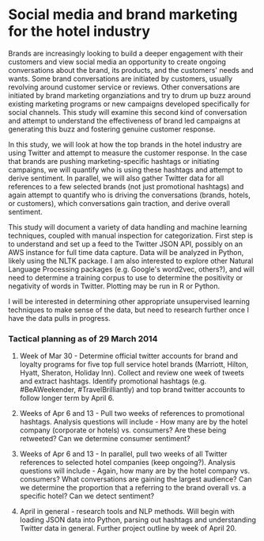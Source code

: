 Social media and brand marketing for the hotel industry
========================================================

Brands are increasingly looking to build a deeper engagement with their customers and view social media an opportunity to create ongoing conversations about the brand, its products, and the customers' needs and wants.  Some brand conversations are initiated by customers, usually revolving around customer service or reviews.  Other conversations are initiated by brand marketing organziations and try to drum up buzz around existing marketing programs or new campaigns developed specifically for social channels.  This study will examine this second kind of conversation and attempt to understand the effectiveness of brand led campaigns at generating this buzz and fostering genuine customer response.  

In this study, we will look at how the top brands in the hotel industry are using Twitter and attempt to measure the customer response.  In the case that brands are pushing marketing-specific hashtags or initiating campaigns, we will quantify who is using these hashtags and attempt to derive sentiment.  In parallel, we will also gather Twitter data for all references to a few selected brands (not just promotional hashtags) and again attempt to quantify who is driving the conversations (brands, hotels, or customers), which conversations gain traction, and derive overall sentiment. 

This study will document a variety of data handling and machine learning techniques, coupled with manual inspection for categorization.  First step is to understand and set up a feed to the Twitter JSON API, possibly on an AWS instance for full time data capture.  Data will be analyzed in Python, likely using the NLTK package.  I am also interested to explore other Natural Language Processing packages (e.g. Google's word2vec, others?), and will need to determine a training corpus to use to determine the positivity or negativity of words in Twitter.  Plotting may be run in R or Python.  

I will be interested in determining other appropriate unsupervised learning techniques to make sense of the data, but need to research further once I have the data pulls in progress. 


### Tactical planning as of 29 March 2014

1) Week of Mar 30 - Determine official twitter accounts for brand and loyalty programs for five top full service hotel brands (Marriott, Hilton, Hyatt, Sheraton, Holiday Inn).  Collect and review one week of tweets and extract hashtags.  Identify promotional hashtags (e.g. #BeAWeekender, #TravelBrilliantly) and top brand twitter accounts to follow longer term by April 6.

2) Weeks of Apr 6 and 13 - Pull two weeks of references to promotional hashtags.  Analysis questions will include - How many are by the hotel company (corporate or hotels) vs. consumers?  Are these being retweeted?  Can we determine consumer sentiment?

3) Weeks of Apr 6 and 13 - In parallel, pull two weeks of all Twitter references to selected hotel companies (keep ongoing?).  Analysis questions will include - Again, how many are by the hotel company vs. consumers?  What conversations are gaining the largest audience?  Can we determine the proportion that a referring to the brand overall vs. a specific hotel?  Can we detect sentiment?

4) April in general - research tools and NLP methods. Will begin with loading JSON data into Python, parsing out hashtags and understanding Twitter data in general.  Further project outline by week of April 20.

